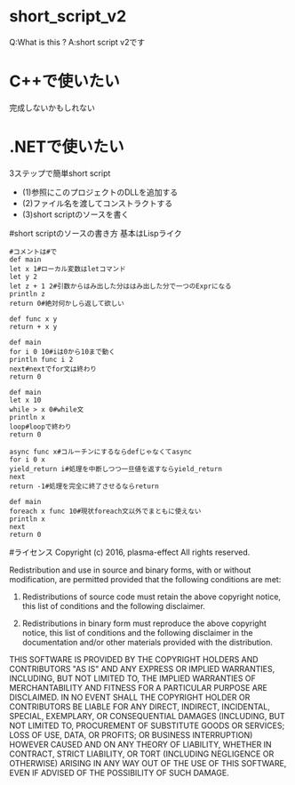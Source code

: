 # short_script_v2
Q:What is this ?
A:short script v2です
# C++で使いたい
完成しないかもしれない
# .NETで使いたい
3ステップで簡単short script
- (1)参照にこのプロジェクトのDLLを追加する
- (2)ファイル名を渡してコンストラクトする
- (3)short scriptのソースを書く

#short scriptのソースの書き方
基本はLispライク
```
#コメントは#で
def main
let x 1#ローカル変数はletコマンド
let y 2
let z + 1 2#引数からはみ出した分ははみ出した分で一つのExprになる
println z
return 0#絶対何かしら返して欲しい
```
```
def func x y
return + x y

def main
for i 0 10#iは0から10まで動く
println func i 2
next#nextでfor文は終わり
return 0
```
```
def main
let x 10
while > x 0#while文
println x
loop#loopで終わり
return 0
```
```
async func x#コルーチンにするならdefじゃなくてasync
for i 0 x
yield_return i#処理を中断しつつ一旦値を返すならyield_return
next
return -1#処理を完全に終了させるならreturn

def main
foreach x func 10#現状foreach文以外でまともに使えない
println x
next
return 0
```

#ライセンス
Copyright (c) 2016, plasma-effect
All rights reserved.

Redistribution and use in source and binary forms, with or without modification, are permitted provided that the following conditions are met:

1. Redistributions of source code must retain the above copyright notice, this list of conditions and the following disclaimer.

2. Redistributions in binary form must reproduce the above copyright notice, this list of conditions and the following disclaimer in the documentation and/or other materials provided with the distribution.

THIS SOFTWARE IS PROVIDED BY THE COPYRIGHT HOLDERS AND CONTRIBUTORS "AS IS" AND ANY EXPRESS OR IMPLIED WARRANTIES, INCLUDING, BUT NOT LIMITED TO, THE IMPLIED WARRANTIES OF MERCHANTABILITY AND FITNESS FOR A PARTICULAR PURPOSE ARE DISCLAIMED. IN NO EVENT SHALL THE COPYRIGHT HOLDER OR CONTRIBUTORS BE LIABLE FOR ANY DIRECT, INDIRECT, INCIDENTAL, SPECIAL, EXEMPLARY, OR CONSEQUENTIAL DAMAGES (INCLUDING, BUT NOT LIMITED TO, PROCUREMENT OF SUBSTITUTE GOODS OR SERVICES; LOSS OF USE, DATA, OR PROFITS; OR BUSINESS INTERRUPTION) HOWEVER CAUSED AND ON ANY THEORY OF LIABILITY, WHETHER IN CONTRACT, STRICT LIABILITY, OR TORT (INCLUDING NEGLIGENCE OR OTHERWISE) ARISING IN ANY WAY OUT OF THE USE OF THIS SOFTWARE, EVEN IF ADVISED OF THE POSSIBILITY OF SUCH DAMAGE.